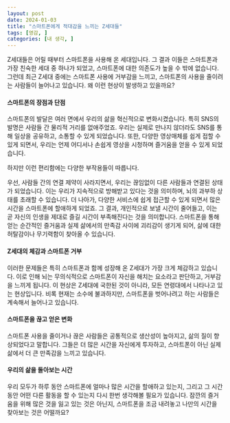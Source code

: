 ```yaml
---
layout: post
date: 2024-01-03
title: "스마트폰에게 적대감을 느끼는 Z세대들"
tags: [영감, ]
categories: [내 생각, ]
---
```



Z세대들은 어릴 때부터 스마트폰을 사용해 온 세대입니다. 그 결과 이들은 스마트폰과 가장 친숙한 세대 중 하나가 되었고, 스마트폰에 대한 의존도가 높을 수 밖에 없습니다. 그런데 최근 Z세대 중에는 스마트폰 사용에 거부감을 느끼고, 스마트폰의 사용을 줄이려는 사람들이 늘어나고 있습니다. 왜 이런 현상이 발생하고 있을까요?



#### 스마트폰의 장점과 단점


스마트폰의 발달은 여러 면에서 우리의 삶을 혁신적으로 변화시켰습니다. 특히 SNS의 발명은 사람들 간 물리적 거리를 없애주었죠. 우리는 실제로 만나지 않더라도 SNS를 통해 일상을 공유하고, 소통할 수 있게 되었습니다. 또한, 다양한 영상매체를 쉽게 접할 수 있게 되면서, 우리는 언제 어디서나 손쉽게 영상을 시청하며 즐거움을 얻을 수 있게 되었습니다.


하지만 이런 편리함에는 다양한 부작용들이 따릅니다.


우선, 사람들 간의 연결 제약이 사라지면서, 우리는 끊임없이 다른 사람들과 연결된 상태가 되었습니다. 이는 우리가 지속적으로 방해받고 있다는 것을 의미하며, 뇌의 과부하 상태를 초래할 수 있습니다. 더 나아가, 다양한 서비스에 쉽게 접근할 수 있게 되면서 많은 시간을 스마트폰에 할애하게 되었죠. 그 결과, 개인적으로 보낼 시간이 줄어들고, 이는 곧 자신의 인생을 제대로 즐길 시간이 부족해진다는 것을 의미합니다. 스마트폰을 통해 얻는 순간적인 즐거움과 실제 삶에서의 만족감 사이에 괴리감이 생기게 되어, 삶에 대한 허탈감이나 무기력함이 찾아올 수 있습니다.



#### Z세대의 체감과 스마트폰 거부


이러한 문제들은 특히 스마트폰과 함께 성장해 온 Z세대가 가장 크게 체감하고 있습니다. 이로 인해 뇌는 무의식적으로 스마트폰이 자신을 해치는 요소라고 판단하고, 거부감을 느끼게 됩니다. 이 현상은 Z세대에 국한된 것이 아니라, 모든 연령대에서 나타나고 있는 현상입니다. 비록 현재는 소수에 불과하지만, 스마트폰을 벗어나려고 하는 사람들은 계속해서 늘어나고 있습니다.



#### 스마트폰을 끊고 얻은 변화


스마트폰 사용을 줄이거나 끊은 사람들은 공통적으로 생산성이 높아지고, 삶의 질이 향상되었다고 말합니다. 그들은 더 많은 시간을 자신에게 투자하고, 스마트폰이 아닌 실제 삶에서 더 큰 만족감을 느끼고 있습니다.



#### 우리의 삶을 돌아보는 시간


우리 모두가 하루 동안 스마트폰에 얼마나 많은 시간을 할애하고 있는지, 그리고 그 시간 동안 어떤 다른 활동을 할 수 있는지 다시 한번 생각해볼 필요가 있습니다. 잠깐의 즐거움을 위해 많은 것을 잃고 있는 것은 아닌지, 스마트폰을 조금 내려놓고 나만의 시간을 찾아보는 것은 어떨까요?

